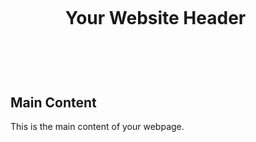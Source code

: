 <html>
<head>
  <title>Your Webpage Title</title>
  <style>
    /* CSS styles */
    body {
      margin: 0;
      padding: 0;
    }
    
    header {
      background-color: #87CEEB;
      text-align: center;
      padding: 20px;
    }
    
    main {
      padding: 20px;
    }
  </style>
</head>
<body>
  <header>
    <h1>Your Website Header</h1>
  </header>

  <main>
    <h2>Main Content</h2>
    <p>This is the main content of your webpage.</p>
    <!-- Add more HTML elements and content here -->
  </main>
</body>
</html>
